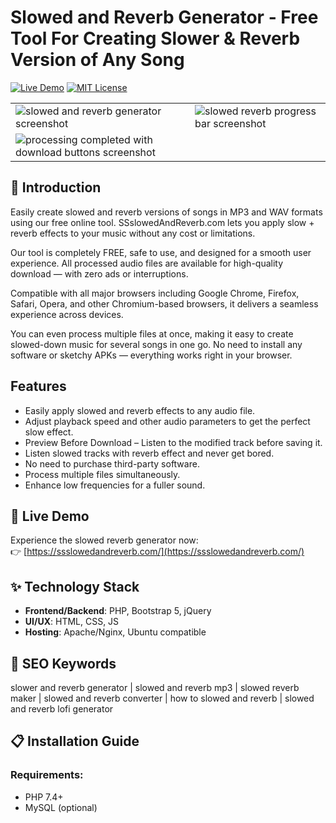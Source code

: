 # Slowed and Reverb Generator - Free Tool For Creating Slower & Reverb Version of Any Song

[![Live Demo](https://img.shields.io/badge/Demo-Live%20Demo-brightgreen)](https://ssslowedandreverb.com/)
[![MIT License](https://img.shields.io/github/license/spotdl/spotify-downloader?color=44CC11&style=flat-square)](https://github.com/vijaykrpp/slowed-and-reverb-generator/blob/main/LICENSE)

<table><tr><td> <img src="https://img001.prntscr.com/file/img001/r67XBnCrSX67KEPpqC8pBw.png" alt="slowed and reverb generator screenshot"></td><td><img src="https://img001.prntscr.com/file/img001/tNLiY_JPT2-k15gpVnsK7w.png" alt="slowed reverb progress bar screenshot"></td></tr>
<tr><td> <img src="https://img001.prntscr.com/file/img001/HAdnWvD-R4SMyAs_UX1jBw.png" alt="processing completed with download buttons screenshot"></td></tr>
</table>

## 🌟 Introduction

Easily create slowed and reverb versions of songs in MP3 and WAV formats using our free online tool. SSslowedAndReverb.com lets you apply slow + reverb effects to your music without any cost or limitations.

Our tool is completely FREE, safe to use, and designed for a smooth user experience. All processed audio files are available for high-quality download — with zero ads or interruptions.

Compatible with all major browsers including Google Chrome, Firefox, Safari, Opera, and other Chromium-based browsers, it delivers a seamless experience across devices.

You can even process multiple files at once, making it easy to create slowed-down music for several songs in one go. No need to install any software or sketchy APKs — everything works right in your browser.

## Features

- Easily apply slowed and reverb effects to any audio file.
- Adjust playback speed and other audio parameters to get the perfect slow effect.
- Preview Before Download – Listen to the modified track before saving it.
- Listen slowed tracks with reverb effect and never get bored.
- No need to purchase third-party software.
- Process multiple files simultaneously.
- Enhance low frequencies for a fuller sound.

## 🚀 Live Demo

Experience the slowed reverb generator now:  
👉 [https://ssslowedandreverb.com/](https://ssslowedandreverb.com/)

## ✨ Technology Stack

- **Frontend/Backend**: PHP, Bootstrap 5, jQuery
- **UI/UX**: HTML, CSS, JS
- **Hosting**: Apache/Nginx, Ubuntu compatible

## 📌 SEO Keywords

slower and reverb generator | slowed and reverb mp3 | slowed reverb maker | slowed and reverb converter | how to slowed and reverb | slowed and reverb lofi generator

## 📋 Installation Guide

### Requirements:
- PHP 7.4+
- MySQL (optional)
